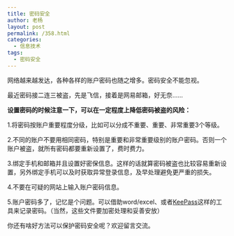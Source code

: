 ```yaml
---
title: 密码安全
author: 老杨
layout: post
permalink: /358.html
categories:
  - 信息技术
tags:
  - 密码安全
---
```

网络越来越发达，各种各样的账户密码也随之增多。密码安全不能忽视。

最近密码接二连三被盗，先是飞信，接着是网易邮箱，好无奈……

**设置密码的时候注意一下，可以在一定程度上降低密码被盗的风险：**

1.将密码按账户重要程度分级，比如可以分成不重要、重要、非常重要3个等级。

2.不同的账户不要用相同密码，特别是重要和非常重要级别的账户密码。否则一个账户被盗，就所有密码都要重新设置了，费时费力。

3.绑定手机和邮箱并且设置好密保信息。这样的话就算密码被盗也比较容易重新设置，另外绑定手机可以及时获取异常登录信息，及早处理避免更严重的损失。  


  
4.不要在可疑的网站上输入账户密码信息。

5.账户密码多了，记忆是个问题。可以借助word/excel、或者<a title="keepass" href="http://keepass.info/download.html" target="_blank">KeePass</a>这样的工具来记录密码。（当然，这些文件要加密处理和妥善安放）

你还有啥好方法可以保护密码安全呢？欢迎留言交流。